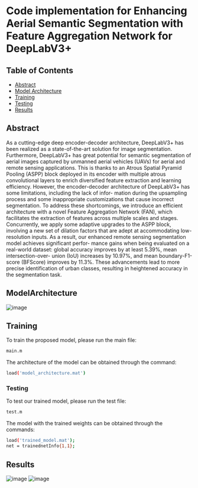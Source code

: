 # Code implementation for Enhancing Aerial Semantic Segmentation with Feature Aggregation Network for DeepLabV3+

## Table of Contents

- [Abstract](#abstract)
- [Model Architecture](#modelarchitecture)
- [Training](#training)
- [Testing](#testing)
- [Results](#result)

## Abstract

As a cutting-edge deep encoder-decoder architecture, DeepLabV3+ has been realized as a state-of-the-art solution for image segmentation. Furthermore, DeepLabV3+ has great
potential for semantic segmentation of aerial images captured by
unmanned aerial vehicles (UAVs) for aerial and remote sensing
applications. This is thanks to an Atrous Spatial Pyramid Pooling
(ASPP) block deployed in its encoder with multiple atrous
convolutional layers to enrich diversified feature extraction and
learning efficiency. However, the encoder-decoder architecture of
DeepLabV3+ has some limitations, including the lack of infor-
mation during the upsampling process and some inappropriate
customizations that cause incorrect segmentation. To address
these shortcomings, we introduce an efficient architecture with
a novel Feature Aggregation Network (FAN), which facilitates
the extraction of features across multiple scales and stages.
Concurrently, we apply some adaptive upgrades to the ASPP
block, involving a new set of dilation factors that are adept at
accommodating low-resolution inputs. As a result, our enhanced
remote sensing segmentation model achieves significant perfor-
mance gains when being evaluated on a real-world dataset: global
accuracy improves by at least 5.39%, mean intersection-over-
union (IoU) increases by 10.97%, and mean boundary-F1-score
(BFScore) improves by 11.3%. These advancements lead to more
precise identification of urban classes, resulting in heightened
accuracy in the segmentation task.

## ModelArchitecture

![image](https://github.com/giangcutebhc2/GSRL/assets/104675768/e38ab548-673f-4a0e-9c79-26d05c9865fb)

## Training

To train the proposed model, please run the main file:
```sh
main.m
```
The architecture of the model can be obtained through the command:
```sh
load('model_architecture.mat')
```
### Testing

To test our trained model, please run the test file:
```sh
test.m
```
The model with the trained weights can be obtained through the commands:
```sh
load('trained_model.mat');
net = trainednetInfo{1,1};
```

## Results
![image](https://github.com/giangcutebhc2/GSRL/assets/104675768/1a2a3218-532d-4635-a1c4-a82785f679b5)
![image](https://github.com/giangcutebhc2/GSRL/assets/104675768/485b382e-600a-4f55-b654-92e370c022c6)

